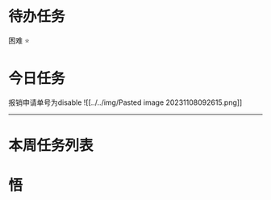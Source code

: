 # 待办任务


困难
⭐

# 今日任务

报销申请单号为disable
![[../../img/Pasted image 20231108092615.png]]




------
# 本周任务列表



# 悟